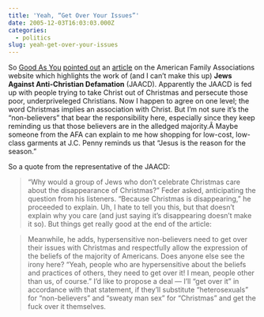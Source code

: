 ```yaml
---
title: 'Yeah, “Get Over Your Issues”'
date: 2005-12-03T16:03:03.000Z
categories:
  - politics
slug: yeah-get-over-your-issues
---
```

So [Good As You][1]  [pointed out][2]  an [article][3]  on the American Family Associations website which highlights the work of (and I can’t make this up) **Jews Against Anti-Christian Defamation** (<span class="caps">JAACD</span>). Apparently the <span class="caps">JAACD</span> is fed up with people trying to take Christ out of Christmas and persecute those poor, underpriveleged Christians. Now I happen to agree on one level; the word Christmas implies an association with Christ. But I’m not sure it’s the “non-believers” that bear the responsibility here, especially since they keep reminding us that those believers are in the alledged majority.Â Maybe someone from the <span class="caps">AFA</span> can explain to me how shopping for low-cost, low-class garments at <span class="caps">J.C.</span> Penny reminds us that “Jesus is the reason for the season.”

So a quote from the representative of the <span class="caps">JAACD</span>:

> “Why would a group of Jews who don’t celebrate Christmas care about the disappearance of Christmas?” Feder asked, anticipating the question from his listeners. “Because Christmas is disappearing,” he proceeded to explain.
Uh, I hate to tell you this, but that doesn’t explain why you care (and just saying it’s disappearing doesn’t make it so). But things get really good at the end of the article:

> Meanwhile, he adds, hypersensitive non-believers need to get over their issues with Christmas and respectfully allow the expression of the beliefs of the majority of Americans.
Does anyone else see the irony here? “Yeah, people who are hypersensitive about the beliefs and practices of others, they need to get over it! I mean, people other than us, of course.” I’d like to propose a deal — I’ll “get over it” in accordance with that statement, if they’ll substitute “heterosexuals” for “non-believers” and “sweaty man sex” for “Christmas” and get the fuck over it themselves.



 [1]: http://goodasyou.org
 [2]: http://www.goodasyou.org/good_as_you/2005/12/but_we_all_know.html
 [3]: http://headlines.agapepress.org/archive/12/afa/22005a.asp
